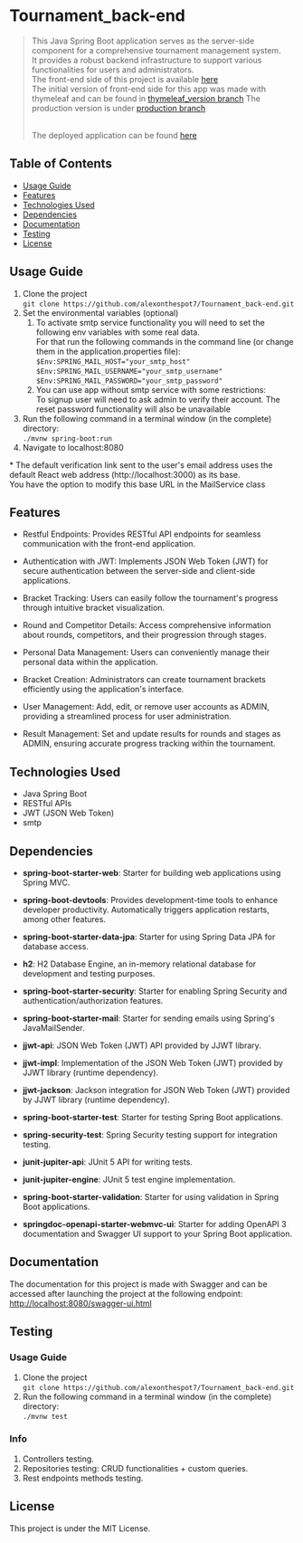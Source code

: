 # Tournament_back-end
> This Java Spring Boot application serves as the server-side component for a comprehensive tournament management system.<br>
> It provides a robust backend infrastructure to support various functionalities for users and administrators.<br>
> The front-end side of this project is available [here](https://github.com/alexonthespot7/Tournament_front-end)<br>
> The initial version of front-end side for this app was made with thymeleaf and can be found in [thymeleaf_version branch](https://github.com/alexonthespot7/Tournament_back-end/tree/thymeleaf_version)
> The production version is under [production branch](https://github.com/alexonthespot7/Tournament_back-end/tree/production)<br><br>
>
> The deployed application can be found [here](https://tournament-back-end.onrender.com)

## Table of Contents
* [Usage Guide](#usage-guide)
* [Features](#features)
* [Technologies Used](#technologies-used)
* [Dependencies](#dependencies)
* [Documentation](#documentation)
* [Testing](#testing)
* [License](#license)

## Usage Guide
1. Clone the project <br>```git clone https://github.com/alexonthespot7/Tournament_back-end.git```<br>
2. Set the environmental variables (optional)<br>
    1. To activate smtp service functionality you will need to set the following env variables with some real data.<br>For that run the following commands in the command line (or change them in the application.properties file):<br>
    ```$Env:SPRING_MAIL_HOST="your_smtp_host"```<br>
    ```$Env:SPRING_MAIL_USERNAME="your_smtp_username"```<br>
    ```$Env:SPRING_MAIL_PASSWORD="your_smtp_password"```<br>
    2. You can use app without smtp service with some restrictions:<br>To signup user will need to ask admin to verify their account. The reset password functionality will also be unavailable
3. Run the following command in a terminal window (in the complete) directory:<br>
```./mvnw spring-boot:run```<br>
4. Navigate to localhost:8080

\* The default verification link sent to the user's email address uses the default React web address (http://localhost:3000) as its base.<br> You have the option to modify this base URL in the MailService class

## Features
- Restful Endpoints: Provides RESTful API endpoints for seamless communication with the front-end application.

- Authentication with JWT: Implements JSON Web Token (JWT) for secure authentication between the server-side and client-side applications.

- Bracket Tracking: Users can easily follow the tournament's progress through intuitive bracket visualization.
  
- Round and Competitor Details: Access comprehensive information about rounds, competitors, and their progression through stages.

- Personal Data Management: Users can conveniently manage their personal data within the application.

- Bracket Creation: Administrators can create tournament brackets efficiently using the application's interface.

- User Management: Add, edit, or remove user accounts as ADMIN, providing a streamlined process for user administration.

- Result Management: Set and update results for rounds and stages as ADMIN, ensuring accurate progress tracking within the tournament.

## Technologies Used
- Java Spring Boot
- RESTful APIs
- JWT (JSON Web Token)
- smtp

## Dependencies
- **spring-boot-starter-web**: Starter for building web applications using Spring MVC.

- **spring-boot-devtools**: Provides development-time tools to enhance developer productivity. Automatically triggers application restarts, among other features.
- **spring-boot-starter-data-jpa**: Starter for using Spring Data JPA for database access.
- **h2**: H2 Database Engine, an in-memory relational database for development and testing purposes.
- **spring-boot-starter-security**: Starter for enabling Spring Security and authentication/authorization features.
- **spring-boot-starter-mail**: Starter for sending emails using Spring's JavaMailSender.
- **jjwt-api**: JSON Web Token (JWT) API provided by JJWT library.
- **jjwt-impl**: Implementation of the JSON Web Token (JWT) provided by JJWT library (runtime dependency).
- **jjwt-jackson**: Jackson integration for JSON Web Token (JWT) provided by JJWT library (runtime dependency).
- **spring-boot-starter-test**: Starter for testing Spring Boot applications.
- **spring-security-test**: Spring Security testing support for integration testing.
- **junit-jupiter-api**: JUnit 5 API for writing tests.
- **junit-jupiter-engine**: JUnit 5 test engine implementation.
- **spring-boot-starter-validation**: Starter for using validation in Spring Boot applications.
- **springdoc-openapi-starter-webmvc-ui**: Starter for adding OpenAPI 3 documentation and Swagger UI support to your Spring Boot application.

## Documentation
The documentation for this project is made with Swagger and can be accessed after launching the project at the following endpoint: [http://localhost:8080/swagger-ui.html](http://localhost:8080/swagger-ui.html)

## Testing
### Usage Guide
1. Clone the project <br>```git clone https://github.com/alexonthespot7/Tournament_back-end.git```<br>
2. Run the following command in a terminal window (in the complete) directory:<br>
```./mvnw test```<br>
### Info
1. Controllers testing.
2. Repositories testing: CRUD functionalities + custom queries.
3. Rest endpoints methods testing.

## License
This project is under the MIT License.
